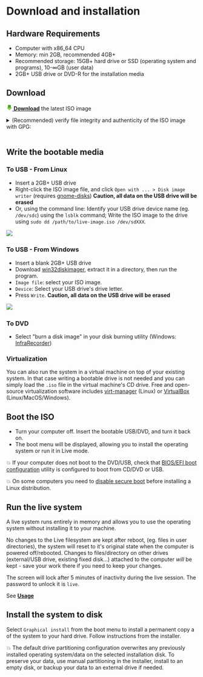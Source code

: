 # Download and installation

## Hardware Requirements

- Computer with x86_64 CPU
- Memory: min 2GB, recommended 4GB+
- Recommended storage: 15GB+ hard drive or SSD (operating system and programs), 10-∞GB (user data)
- 2GB+ USB drive or DVD-R for the installation media


## Download

**[![](download.png) Download](https://github.com/nodiscc/debian-live-config/releases/download/4.1.0/debian-live-config-4.1.0-debian-bookworm-amd64.iso)** the latest ISO image

<details>
<summary>(Recommended) verify file integrity and authenticity of the ISO image with GPG:</summary>

```bash
# download the iso, signing key, checksums and signature
wget https://github.com/nodiscc/debian-live-config/releases/download/4.1.0/debian-live-config-4.1.0-debian-bookworm-amd64.iso
wget https://github.com/nodiscc/debian-live-config/releases/download/4.1.0/debian-live-config-release.key
wget https://github.com/nodiscc/debian-live-config/releases/download/4.1.0/SHA512SUMS
wget https://github.com/nodiscc/debian-live-config/releases/download/4.1.0/SHA512SUMS.sign
# import the release signing key
# the key used to sign releases has key ID EE73FC8FD71E3CC83606FDF361B23168A539DBBD
gpg --import debian-live-config-release.key
# verify that checksums are authentic
gpg --verify SHA512SUMS.sign
# verify integrity of the ISO image
sha512sum -c SHA512SUMS
```
</details>
<br/>

## Write the bootable media

### To USB - From Linux

  * Insert a 2GB+ USB drive
  * Right-click the ISO image file, and click `Open with ... > Disk image writer` (requires [gnome-disks](https://packages.debian.org/bookworm/gnome-disk-utility)) **Caution, all data on the USB drive will be erased**
  * Or, using the command line: Identify your USB drive device name (eg. `/dev/sdc`) using the `lsblk` command; Write the ISO image to the drive using `sudo dd /path/to/live-image.iso /dev/sdXXX`.

![](https://gitlab.com/nodiscc/toolbox/-/raw/master/DOC/SCREENSHOTS/1fYOBty.png)


### To USB - From Windows

  * Insert a blank 2GB+ USB drive
  * Download [win32diskimager](http://sourceforge.net/projects/win32diskimager/files/latest/download), extract it in a directory, then run the program.
  * `Image file`: select your ISO image.
  * `Device`: Select your USB drive's drive letter.
  * Press `Write`. **Caution, all data on the USB drive will be erased**

![](https://a.fsdn.com/con/app/proj/win32diskimager/screenshots/Win32DiskImager-1.0.png/max/max/1)


### To DVD

  * Select "burn a disk image" in your disk burning utility (Windows: [InfraRecorder](http://infrarecorder.org/?page_id=5))


### Virtualization

You can also run the system in a virtual machine on top of your existing system. In that case writing a bootable drive is not needed and you can simply load the `.iso` file in the virtual machine's CD drive. Free and open-source virtualization software includes [virt-manager](https://stdout.root.sx/docs/virt-manager.md) (Linux) or [VirtualBox](https://www.virtualbox.org) (Linux/MacOS/Windows).

<!-- TODO virtualbox/virt-manager screencast -->


## Boot the ISO

- Turn your computer off. Insert the bootable USB/DVD, and turn it back on.
- The boot menu will be displayed, allowing you to install the operating system or run it in Live mode.

💥 If your computer does not boot to the DVD/USB, check that [BIOS/EFI boot configuration](http://www.makeuseof.com/tag/enter-bios-computer/) utility is configured to boot from CD/DVD or USB.

💥 On some computers you need to [disable secure boot](https://neosmart.net/wiki/disabling-secure-boot/) before installing a Linux distribution.

<!-- TODO boot menu screenshot -->


## Run the live system

A live system runs entirely in memory and allows you to use the operating system without installing it to your machine.

No changes to the Live filesystem are kept after reboot, (eg. files in user directories), the system will reset to it's original state when the computer is powered off/rebooted. Changes to files/directory on other drives (external/USB drive, existing fixed disk...) attached to the computer _will_ be kept - save your work there if you need to keep your changes.

The screen will lock after 5 minutes of inactivity during the live session. The password to unlock it is `live`.

See **[Usage](usage.md)**

<!-- TODO screencast -->


## Install the system to disk

Select `Graphical install` from the boot menu to install a permanent copy a of the system to your hard drive. Follow instructions from the installer.

💥 The default drive partitioning configuration overwrites any previously installed operating system/data on the selected installation disk. To preserve your data, use manual partitioning in the installer, install to an empty disk, or backup your data to an external drive if needed.

<!-- TODO screencast -->

